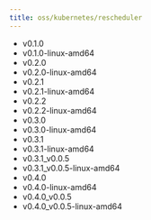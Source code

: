 ```yaml
---
title: oss/kubernetes/rescheduler
---
```

- v0.1.0
- v0.1.0-linux-amd64
- v0.2.0
- v0.2.0-linux-amd64
- v0.2.1
- v0.2.1-linux-amd64
- v0.2.2
- v0.2.2-linux-amd64
- v0.3.0
- v0.3.0-linux-amd64
- v0.3.1
- v0.3.1-linux-amd64
- v0.3.1_v0.0.5
- v0.3.1_v0.0.5-linux-amd64
- v0.4.0
- v0.4.0-linux-amd64
- v0.4.0_v0.0.5
- v0.4.0_v0.0.5-linux-amd64
